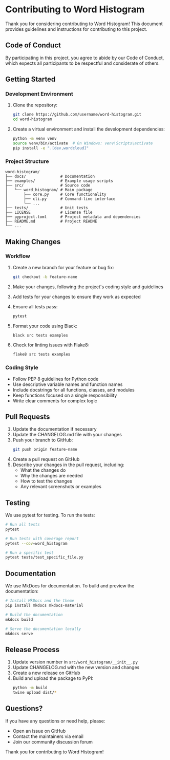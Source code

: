 # Contributing to Word Histogram

Thank you for considering contributing to Word Histogram! This document provides guidelines and instructions for contributing to this project.

## Code of Conduct

By participating in this project, you agree to abide by our Code of Conduct, which expects all participants to be respectful and considerate of others.

## Getting Started

### Development Environment

1. Clone the repository:
   ```bash
   git clone https://github.com/username/word-histogram.git
   cd word-histogram
   ```

2. Create a virtual environment and install the development dependencies:
   ```bash
   python -m venv venv
   source venv/bin/activate  # On Windows: venv\Scripts\activate
   pip install -e ".[dev,wordcloud]"
   ```

### Project Structure

```
word-histogram/
├── docs/               # Documentation
├── examples/           # Example usage scripts
├── src/                # Source code
│   └── word_histogram/ # Main package
│       ├── core.py     # Core functionality
│       ├── cli.py      # Command-line interface
│       └── ...
├── tests/              # Unit tests
├── LICENSE             # License file
├── pyproject.toml      # Project metadata and dependencies
├── README.md           # Project README
└── ...
```

## Making Changes

### Workflow

1. Create a new branch for your feature or bug fix:
   ```bash
   git checkout -b feature-name
   ```

2. Make your changes, following the project's coding style and guidelines

3. Add tests for your changes to ensure they work as expected

4. Ensure all tests pass:
   ```bash
   pytest
   ```

5. Format your code using Black:
   ```bash
   black src tests examples
   ```

6. Check for linting issues with Flake8:
   ```bash
   flake8 src tests examples
   ```

### Coding Style

- Follow PEP 8 guidelines for Python code
- Use descriptive variable names and function names
- Include docstrings for all functions, classes, and modules
- Keep functions focused on a single responsibility
- Write clear comments for complex logic

## Pull Requests

1. Update the documentation if necessary
2. Update the CHANGELOG.md file with your changes
3. Push your branch to GitHub:
   ```bash
   git push origin feature-name
   ```
4. Create a pull request on GitHub
5. Describe your changes in the pull request, including:
   - What the changes do
   - Why the changes are needed
   - How to test the changes
   - Any relevant screenshots or examples

## Testing

We use pytest for testing. To run the tests:

```bash
# Run all tests
pytest

# Run tests with coverage report
pytest --cov=word_histogram

# Run a specific test
pytest tests/test_specific_file.py
```

## Documentation

We use MkDocs for documentation. To build and preview the documentation:

```bash
# Install MkDocs and the theme
pip install mkdocs mkdocs-material

# Build the documentation
mkdocs build

# Serve the documentation locally
mkdocs serve
```

## Release Process

1. Update version number in `src/word_histogram/__init__.py`
2. Update CHANGELOG.md with the new version and changes
3. Create a new release on GitHub
4. Build and upload the package to PyPI:
   ```bash
   python -m build
   twine upload dist/*
   ```

## Questions?

If you have any questions or need help, please:
- Open an issue on GitHub
- Contact the maintainers via email
- Join our community discussion forum

Thank you for contributing to Word Histogram!